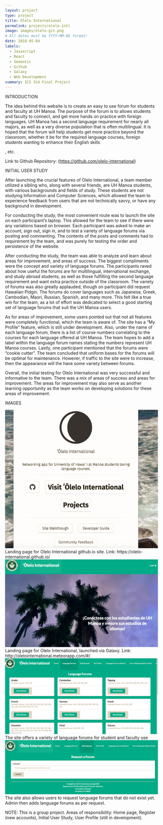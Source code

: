 ```yaml
---
layout: project
type: project
title: Olelo International
permalink: projects/olelo-intl
image: images/olelo-git.png
# All dates must be YYYY-MM-DD format!
date: 2018-05-04
labels:
  - Javascript
  - React
  - Semantic
  - Github
  - Galaxy
  - Web Development
summary: ICS 314 Final Project 
---
```


INTRODUCTION

The idea behind this website is to create an easy to use forum for students and faculty at UH Manoa. The purpose of the forum is to allows students and faculty to connect, and get more hands on practice with foreign languages. UH Manoa has a second language requirement for nearly all majors, as well as a very diverse population that is often multilingual. It is hoped that the forum will help students get more practice beyond the classroom, whether it be for the required language courses, foreign students wanting to enhance their English skills

, etc.

Link to Github Repository: (https://github.com/olelo-international)

INITIAL USER STUDY

After launching the crucial features of Olelo International, a team member utilized a sibling who, along with several friends, are UH Manoa students, with various backgrounds and fields of study. These students are not studying Information and Computer Sciences, which allowed the team to experience feedback from users that are not technically savvy, or have any background in development.

For conducting the study, the most convenient route was to launch the site on each participant’s laptop. This allowed for the team to see if there were any variations based on browser. Each participant was asked to make an account, sign out, sign in, and to test a variety of language forums via posting and commenting. The contents of the posts and comments had to requirement by the team, and was purely for testing the order and persistence of the website.

After conducting the study, the team was able to analyze and learn about areas for improvement, and areas of success. The biggest compliments were the concept and variety of language forums. The participants raved about how useful the forums are for multilingual, international exchange, and study abroad students, as well as those fulfilling the second language requirement and want extra practice outside of the classroom. The variety of forums was also greatly applauded, though on participant did request Hawaiian Pidgin. The forums do cover languages such as Japanese, Greek, Cambodian, Maori, Russian, Spanish, and many more. This felt like a true win for the team, as a lot of effort was dedicated to select a good starting set of language forums that suit the UH Manoa users.

As for areas of improvement, some users pointed out that not all features were completely functional, which the team is aware of. The site has a “My Profile” feature, which is still under development. Also, under the name of each language forum, there is a list of course numbers correlating to the courses for each language offered at UH Manoa. The team hopes to add a label within the language forum names stating the numbers represent UH Manoa courses. Lastly, one participant mentioned that the forums were “cookie cutter”. The team concluded that uniform bases for the forums will be optimal for maintenance. However, if traffic to the site were to increase, then the appearance will the have some variety between forums.

Overall, the initial testing for Olelo International was very successful and informative to the team. There was a mix of areas of success and areas for improvement. The areas for improvement may also serve as another learning opportunity as the team works on developing solutions for these areas of improvement.

IMAGES

<img class="ui medium image" src="/images/olelo-git.png">
Landing page for Olelo International github.io site. Link: https://olelo-international.github.io/ 

<img class="ui medium image" src="/images/olelo-landing.png">
Landing page for Olelo International, launched via Galaxy. Link: http://olelointernational.meteorapp.com/#/

<img class="ui medium image" src="/images/olelo-forums.png">
The site offers a variety of language forums for student and faculty use

<img class="ui medium image" src="/images/olelo-request.png">
The site also allows users to request language forums that do not exist yet. Admin then adds language forums as per request.


NOTE: This is a group project. Areas of responsibility: Home page, Register (new accounts), Initial User Study, User Profile (still in development).

